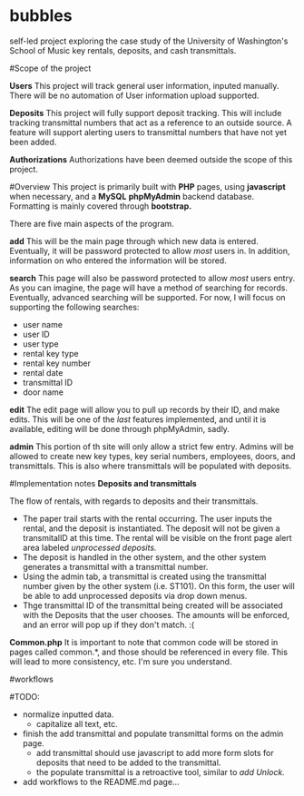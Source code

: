 # bubbles

 self-led project exploring the case study of the University of Washington's 
 School of Music key rentals, deposits, and cash transmittals.


#Scope of the project

**Users** 
This project will track general user information, inputed manually. 
There will be no automation of User information upload supported.

**Deposits**
This project will fully support deposit tracking. This will include tracking 
transmittal numbers that act as a reference to an outside source. A feature will support 
alerting users to transmittal numbers that have not yet been added.

**Authorizations** 
Authorizations have been deemed outside the scope of this project.

#Overview
This project is primarily built with **PHP** pages, using **javascript** when necessary, 
and a **MySQL** **phpMyAdmin** backend database. Formatting is mainly covered through **bootstrap.**

There are five main aspects of the program.

**add**
This will be the main page through which new data is entered. Eventually, it will be password 
protected to allow *most* users in. In addition, information on who entered the information will be stored.

**search**
This page will also be password protected to allow *most* users entry. As you can imagine, the page will 
have a method of searching for records. Eventually, advanced searching will be supported. For now, 
I will focus on supporting the following searches:
- user name
- user ID
- user type
- rental key type
- rental key number
- rental date
- transmittal ID
- door name

**edit**
The edit page will allow you to pull up records by their ID, and make edits. This will be one of the
_last_ features implemented, and until it is available, editing will be done through phpMyAdmin, sadly.

**admin**
This portion of th site will only allow a strict few entry. Admins will be allowed to create new key types,
key serial numbers, employees, doors, and transmittals. This is also where transmittals will be populated with deposits.

#Implementation notes
**Deposits and transmittals**

The flow of rentals, with regards to deposits and their transmittals.
- The paper trail starts with the rental occurring. The user inputs the rental, and the deposit is 
instantiated. The deposit will not be given a transmitalID at this time. The rental will be visible on the front page 
alert area labeled *unprocessed deposits.*
- The deposit is handled in the other system, and the other system generates a transmittal with a transmittal number.
- Using the admin tab, a transmittal is created using the transmittal number given by the other system (i.e. ST101). 
On this form, the user will be able to add unprocessed deposits via drop down menus.
- Thge transmittal ID of the transmittal being created will be associated with the Deposits that the user chooses. 
The amounts will be enforced, and an error will pop up if they don't match. :(

**Common.php**
It is important to note that common code will be stored in pages called common.*, and those should be referenced in 
every file. This will lead to more consistency, etc. I'm sure you understand.

#workflows

#TODO:
- normalize inputted data.
  - capitalize all text, etc.
- finish the add transmittal and populate transmittal forms on the admin page.
  - add transmittal should use javascript to add more form slots for deposits that need to be added to the transmittal.
  - the populate transmittal is a retroactive tool, similar to *add Unlock.*
- add workflows to the README.md page...